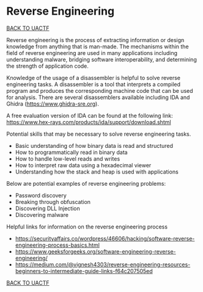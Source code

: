 # Reverse Engineering
[BACK TO UACTF](/UACTF)<br>

Reverse engineering is the process of extracting information or design knowledge from anything that is man-made. The mechanisms within the field of reverse engineering are used in many applications including understanding malware, bridging software interoperability, and determining the strength of application code. <br>

Knowledge of the usage of a disassembler is helpful to solve reverse engineering tasks. A disassembler is a tool that interprets a compiled program and produces the
corresponding machine code that can be used for analysis. There are several disassemblers available including IDA and Ghidra (https://www.ghidra-sre.org). <br>

A free evaluation version of IDA can be found at the following link: <br>
https://www.hex-rays.com/products/ida/support/download.shtml <br>

Potential skills that may be necessary to solve reverse engineering tasks.
- Basic understanding of how binary data is read and structured
- How to programmatically read in binary data
- How to handle low-level reads and writes
- How to interpret raw data using a hexadecimal viewer
- Understanding how the stack and heap is used with applications

Below are potential examples of reverse engineering problems:
- Password discovery
- Breaking through obfuscation
- Discovering DLL Injection
- Discovering malware

Helpful links for information on the reverse engineering process
- https://securityaffairs.co/wordpress/46606/hacking/software-reverse-engineering-process-basics.html
- https://www.geeksforgeeks.org/software-engineering-reverse-engineering/
- https://medium.com/@vignesh4303/reverse-engineering-resources-beginners-to-intermediate-guide-links-f64c207505ed

[BACK TO UACTF](/UACTF)<br>